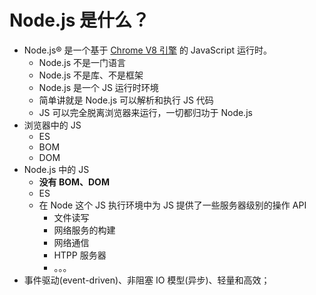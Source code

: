 # Node.js 是什么？

* Node.js® 是一个基于 [Chrome V8 引擎](https://v8.dev/) 的 JavaScript 运行时。
  * Node.js 不是一门语言
  * Node.js 不是库、不是框架
  * Node.js 是一个 JS 运行时环境
  * 简单讲就是 Node.js 可以解析和执行 JS 代码
  * JS 可以完全脱离浏览器来运行，一切都归功于 Node.js
* 浏览器中的 JS
  * ES
  * BOM
  * DOM
* Node.js 中的 JS
  * **没有 BOM、DOM**
  * ES
  * 在 Node 这个 JS 执行环境中为 JS 提供了一些服务器级别的操作 API
    * 文件读写
    * 网络服务的构建
    * 网络通信
    * HTPP 服务器
    * 。。。
* 事件驱动(event-driven)、非阻塞 IO 模型(异步)、轻量和高效；